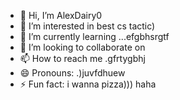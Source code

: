 - 👋 Hi, I’m AlexDairy0
- 👀 I’m interested in best cs tactic)
- 🌱 I’m currently learning ...efgbhsrgtf
- 💞️ I’m looking to collaborate on 
- 📫 How to reach me .gfrtygbhj
- 😄 Pronouns: .)juvfdhuew
- ⚡ Fun fact: i wanna pizza))) haha
<!---
AlexDairy0/AlexDairy0 is a ✨ special ✨ repository because its `README.md` (this file) appears on your GitHub profile.
You can click the Preview link to take a look at your changes.
---
